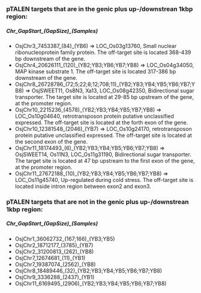 ###  pTALEN targets that are in the genic plus up-/downstrean 1kbp region: 
#####  Chr_GapStart_(GapSize)_(Samples)
* OsjChr3_7453387_(84)_(YB6) => LOC_Os03g13760, Small nuclear ribonucleoprotein family protein. The off-target site is located 368-439 bp downstream of the gene.
* OsjChr4_20626111_(120)_(YB2;YB3;YB6;YB7;YB8) => LOC_Os04g34050, MAP kinase substrate 1. The off-target site is located 317-386 bp downstream of the gene.
* OsjChr8_26728786_(72;5;22;8;12;708;11)_(YB2;YB3;YB4;YB5;YB6;YB7;YB8) => OsjSWEET11, Os8N3, Xa13, LOC_Os08g42350, Bidirectional sugar transporter. The target site is located at 29-85 bp upstream of the gene, at the promoter region.
* OsjChr10_2215236_(4578)_(YB2;YB3;YB4;YB5;YB7;YB8) => LOC_Os10g04640, retrotransposon protein putative unclassified expressed. The off-target site is located at the forth exon of the gene.
* OsjChr10_12381548_(2046)_(YB7) => LOC_Os10g24170, retrotransposon protein putative unclassified expressed. The off-target site is located at the second exon of the gene.
* OsjChr11_18174493_(6)_(YB2;YB3;YB4;YB5;YB6;YB7;YB8) => OsjSWEET14, Os11N3, LOC_Os11g31190, Bidirectional sugar transporter. The target site is located at 47 bp upstream to the first exon of the gene, at the promoter region.
* OsjChr11_27672188_(10)_(YB2;YB3;YB4;YB5;YB6;YB7;YB8) => LOC_Os11g45740, Up-regulated during cold stress. The off-target site is located inside intron region between exon2 and exon3.

###  pTALEN targets that are not in the genic plus up-/downstrean 1kbp region: 
#####  Chr_GapStart_(GapSize)_(Samples)
* OsjChr1_36062732_(167;166)_(YB3;YB5)
* OsjChr2_18712177_(3785)_(YB7)
* OsjChr2_31200813_(262)_(YB8)
* OsjChr7_12674681_(11)_(YB1)
* OsjChr7_19387074_(2562)_(YB8)
* OsjChr8_18489446_(32)_(YB2;YB3;YB4;YB5;YB6;YB7;YB8)
* OsjChr9_3336288_(2437)_(YB1)
* OsjChr11_6169495_(2906)_(YB2;YB3;YB4;YB5;YB6;YB7;YB8)

